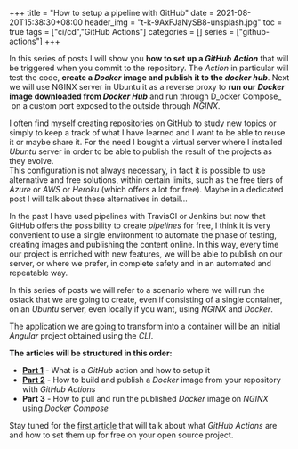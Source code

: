 +++
title = "How to setup a pipeline with GitHub"
date = 2021-08-20T15:38:30+08:00
header_img = "t-k-9AxFJaNySB8-unsplash.jpg"
toc = true
tags = ["ci/cd","GitHub Actions"]
categories = []
series = ["github-actions"]
+++

In this series of posts I will show you **how to set up a _GitHub Action_** that will be triggered when you commit to the repository. The _Action_ in particular will test the code, **create a _Docker_ image and publish it to the _docker hub_**. Next we will use NGINX server in Ubuntu it as a reverse proxy to **run our _Docker_ image downloaded from _Docker Hub_** and run through D_ocker Compose_  on a custom port exposed to the outside through _NGINX_.

I often find myself creating repositories on GitHub to study new topics or simply to keep a track of what I have learned and I want to be able to reuse it or maybe share it. For the need I bought a virtual server where I installed _Ubuntu_ server in order to be able to publish the result of the projects as they evolve.  
This configuration is not always necessary, in fact it is possible to use alternative and free solutions, within certain limits, such as the free tiers of _Azure_ or _AWS_ or _Heroku_ (which offers a lot for free). Maybe in a dedicated post I will talk about these alternatives in detail...

In the past I have used pipelines with TravisCI or Jenkins but now that GitHub offers the possibility to create _pipelines_ for free, I think it is very convenient to use a single environment to automate the phase of testing, creating images and publishing the content online. In this way, every time our project is enriched with new features, we will be able to publish on our server, or where we prefer, in complete safety and in an automated and repeatable way.

In this series of posts we will refer to a scenario where we will run the ostack that we are going to create, even if consisting of a single container, on an _Ubuntu_ server, even locally if you want, using _NGINX_ and _Docker_.

The application we are going to transform into a container will be an initial _Angular_ project obtained using the _CLI_.

**The articles will be structured in this order:**

-   **[Part 1](posts/github-pipeline-1)** - What is a _GitHub_ action and how to setup it
-   **[Part 2](posts/github-pipeline-2)** - How to build and publish a _Docker_ image from your repository with _GitHub Actions_
-   **Part 3** - How to pull and run the published _Docker_ image on _NGINX_ using _Docker Compose_

Stay tuned for the [first article](posts/github-pipeline-1) that will talk about what _GitHub Actions_ are and how to set them up for free on your open source project.